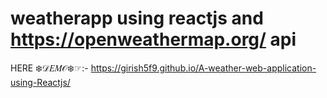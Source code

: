 # weatherapp using reactjs and https://openweathermap.org/ api
HERE ❄️𝒟𝐸𝑀𝒪❄️☞:- https://girish5f9.github.io/A-weather-web-application-using-Reactjs/




